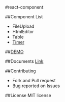 #react-component

##Component List

  - FileUpload
  - HtmlEditor
  - Table
  - [Timer](https://github.com/tingwei628/react-component/tree/master/src/Timer)

##[DEMO](https://tingwei628.github.io/react-component/)

##Documents
[Link](https://github.com/tingwei628/react-component/wiki)

##Contributing
- Fork and Pull request
- Bug reported on Issues

##License
MIT license
